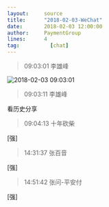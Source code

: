 ```yaml
---
layout:     source 
title:      "2018-02-03-WeChat"
date:       2018-02-03 12:00:00
author:     PaymentGroup
lines:      4 
tag:		  [chat]
---
```

> 09:03:01  李雄峰  
   
![2018-02-03 09:03:01](http://static.cocolian.org/img/20180203_090301.png) 
   
> 09:03:11  李雄峰  
   
看历史分享  
   
> 09:04:13  十年砍柴  
   
[强]  
   
> 14:31:37  张百音  
   
[强]  
   
> 14:51:42  张问-平安付  
   
[强]  
   

